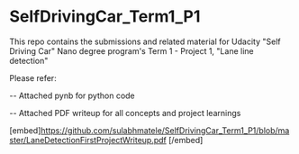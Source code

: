 # SelfDrivingCar_Term1_P1
This repo contains the submissions and related material for Udacity "Self Driving Car" Nano degree program's Term 1 - Project 1, "Lane line detection"

Please refer:

-- Attached pynb for python code

-- Attached PDF writeup for all concepts and project learnings

[embed]https://github.com/sulabhmatele/SelfDrivingCar_Term1_P1/blob/master/LaneDetectionFirstProjectWriteup.pdf [/embed]
